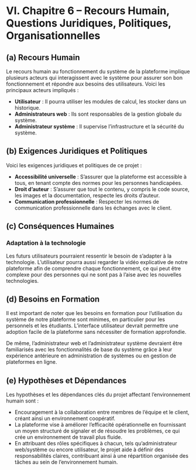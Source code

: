 # VI. Chapitre 6 – Recours Humain, Questions Juridiques, Politiques, Organisationnelles

## (a) Recours Humain
Le recours humain au fonctionnement du système de la plateforme implique plusieurs acteurs qui interagissent avec le système pour assurer son bon fonctionnement et répondre aux besoins des utilisateurs. Voici les principaux acteurs impliqués :
- **Utilisateur** : Il pourra utiliser les modules de calcul, les stocker dans un historique.
- **Administrateurs web** : Ils sont responsables de la gestion globale du système.
- **Administrateur système** : Il supervise l’infrastructure et la sécurité du système.

## (b) Exigences Juridiques et Politiques
Voici les exigences juridiques et politiques de ce projet :
- **Accessibilité universelle** : S’assurer que la plateforme est accessible à tous, en tenant compte des normes pour les personnes handicapées.
- **Droit d’auteur** : S’assurer que tout le contenu, y compris le code source, les images et la documentation, respecte les droits d’auteur.
- **Communication professionnelle** : Respecter les normes de communication professionnelle dans les échanges avec le client.

## (c) Conséquences Humaines
### Adaptation à la technologie
Les futurs utilisateurs pourraient ressentir le besoin de s’adapter à la technologie. L’utilisateur pourra aussi regarder la vidéo explicative de notre plateforme afin de comprendre chaque fonctionnement, ce qui peut être complexe pour des personnes qui ne sont pas à l’aise avec les nouvelles technologies.

## (d) Besoins en Formation
Il est important de noter que les besoins en formation pour l’utilisation du système de notre plateforme sont minimes, en particulier pour les personnels et les étudiants. L’interface utilisateur devrait permettre une adoption facile de la plateforme sans nécessiter de formation approfondie.

De même, l’administrateur web et l’administrateur système devraient être familiarisés avec les fonctionnalités de base du système grâce à leur expérience antérieure en administration de systèmes ou en gestion de plateformes en ligne.

## (e) Hypothèses et Dépendances
Les hypothèses et les dépendances clés du projet affectant l’environnement humain sont :
- Encouragement à la collaboration entre membres de l’équipe et le client, créant ainsi un environnement coopératif.
- La plateforme vise à améliorer l’efficacité opérationnelle en fournissant un moyen structuré de signaler et de résoudre les problèmes, ce qui crée un environnement de travail plus fluide.
- En attribuant des rôles spécifiques à chacun, tels qu’administrateur web/système ou encore utilisateur, le projet aide à définir des responsabilités claires, contribuant ainsi à une répartition organisée des tâches au sein de l’environnement humain.

